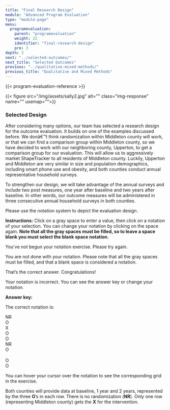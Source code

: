 ```yaml
---
title: "Final Research Design"
module: "Advanced Program Evaluation"
type: "module-page"
menu:
  programevaluation:
    parent: "programevaluation"
    weight: 22
    identifier: "final-research-design"
    pre: 3
depth: 3
next: "../selected-outcomes/"
next_title: "Selected Outcomes"
previous: "../qualitative-mixed-methods/"
previous_title: "Qualitative and Mixed Methods"
---
```

<div class="programevaluation">

{{< program-evaluation-reference >}}

<div class="pageblock pull-left">
<div class="caption">
</div>
{{< figure src="/img/assets/sally2.jpg" alt="" class="img-response" name="" usemap="">}}</div><div class="pageblock"><h3>Selected Design</h3><p>After considering many options, our team has selected a research design for the outcome evaluation. It builds on one of the examples discussed before. We donâ€™t think randomization within Middleton county will work, or that we can find a comparison group within Middleton county, so we have decided to work with our neighboring county, Upperton, to get a comparison group for our evaluation. This will allow us to aggressively market ShapeTracker to all residents of Middleton county. Luckily, Upperton and Middleton are very similar in size and population demographics, including smart phone use and obesity, and both counties conduct annual representative household surveys.</p>
<p>To strengthen our design, we will take advantage of the annual surveys and include two post measures, one year after baseline and two years after baseline. In other words, our outcome measures will be administered in three consecutive annual household surveys in both counties.</p>
<p>Please use the notation system to depict the evaluation design.</p>
<p><strong>Instructions:</strong> Click on a gray space to enter a value, then click on a notation of your selection. You can change your notation by clicking on the space again. <strong>Note that all the gray spaces must be filled, so to leave a space blank you must select the blank space notation. </strong></p>
</div><div class="pageblock designNotation well"><div class="interactive-scenario" id="finaldesign"></div>

<div class="notation_feedback">
<div class="no_entry">
<p>You've not begun your notation exercise. Please try again.</p>
</div>
<div class="notation_undetermined">
<p>You are not done with your notation. Please note that all the gray spaces must be filled, and that a blank space is considered a notation.</p>
</div>
<div class="notation_correct">
<p>That’s the correct answer. Congratulations!</p>
</div>
<div class="notation_incorrect">
<p>Your notation is incorrect.  You can <span id="show_answerkey_grid">see the answer key</span> or change your notation.</p>
<div class="notation_answerkey">
<p><b>Answer key:</b></p>
<p>The correct notation is:</p>
<div class="answerkeybox">
<div class="answerkeyrow">
<div class="answerkey_cell">NR</div>
<div class="answerkey_cell">O</div>
<div class="answerkey_cell">X</div>
<div class="answerkey_cell">O</div>
<div class="answerkey_cell">O</div>
</div>
<div class="answerkeyrow">
<div class="answerkey_cell">NR</div>
<div class="answerkey_cell">O</div>
<div class="answerkey_cell"> </div>
<div class="answerkey_cell">O</div>
<div class="answerkey_cell">O</div>
</div>
</div>
<p>You can hover your cursor over the notation to see the corresponding grid in the exercise.</p>
<p>Both counties will provide data at baseline, 1 year and 2 years, represented by the three <b>O</b>’s in each row. There is no randomization (<b>NR</b>). Only one row (representing Middleton county) gets the <b>X</b> for the intervention.</p>
</div>
</div>
</div>
</div></div>